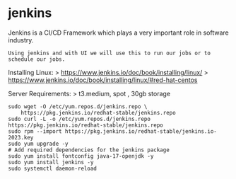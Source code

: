 # jenkins

Jenkins is a CI/CD Framework which plays a very important role in software industry.

    Using jenkins and with UI we will use this to run our jobs or to schedule our jobs.

Installing Linux:
    > https://www.jenkins.io/doc/book/installing/linux/
    > https://www.jenkins.io/doc/book/installing/linux/#red-hat-centos

Server Requirements:
    > t3.medium, spot , 30gb storage

```
sudo wget -O /etc/yum.repos.d/jenkins.repo \
    https://pkg.jenkins.io/redhat-stable/jenkins.repo
sudo curl -L -o /etc/yum.repos.d/jenkins.repo https://pkg.jenkins.io/redhat-stable/jenkins.repo
sudo rpm --import https://pkg.jenkins.io/redhat-stable/jenkins.io-2023.key
sudo yum upgrade -y 
# Add required dependencies for the jenkins package
sudo yum install fontconfig java-17-openjdk -y
sudo yum install jenkins -y
sudo systemctl daemon-reload
```